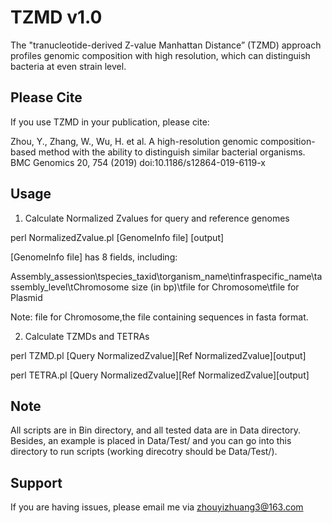 # TZMD v1.0
 The "tranucleotide-derived Z-value Manhattan Distance” (TZMD) approach profiles genomic composition with high resolution, which can distinguish bacteria at even strain level. 
 
 ## Please Cite ##
If you use TZMD in your publication, please cite:

Zhou, Y., Zhang, W., Wu, H. et al. A high-resolution genomic composition-based method with the ability to distinguish similar bacterial organisms. BMC Genomics 20, 754 (2019) doi:10.1186/s12864-019-6119-x

## Usage ##
1. Calculate Normalized Zvalues for query and reference genomes

perl NormalizedZvalue.pl [GenomeInfo file] [output]

[GenomeInfo file] has 8 fields, including:

 Assembly_assession\tspecies_taxid\torganism_name\tinfraspecific_name\tassembly_level\tChromosome size (in bp)\tfile for Chromosome\tfile for Plasmid
 
Note: file for Chromosome,the file containing sequences in fasta format.
  
2. Calculate TZMDs and TETRAs

 perl TZMD.pl [Query NormalizedZvalue][Ref NormalizedZvalue][output]
 
 perl TETRA.pl [Query NormalizedZvalue][Ref NormalizedZvalue][output]

## Note ##
All scripts are in Bin directory, and all tested data are in Data directory. Besides, an example is placed in Data/Test/ and you can go into this directory to run scripts (working direcotry should be Data/Test/).

## Support ##
If you are having issues, please email me via zhouyizhuang3@163.com
